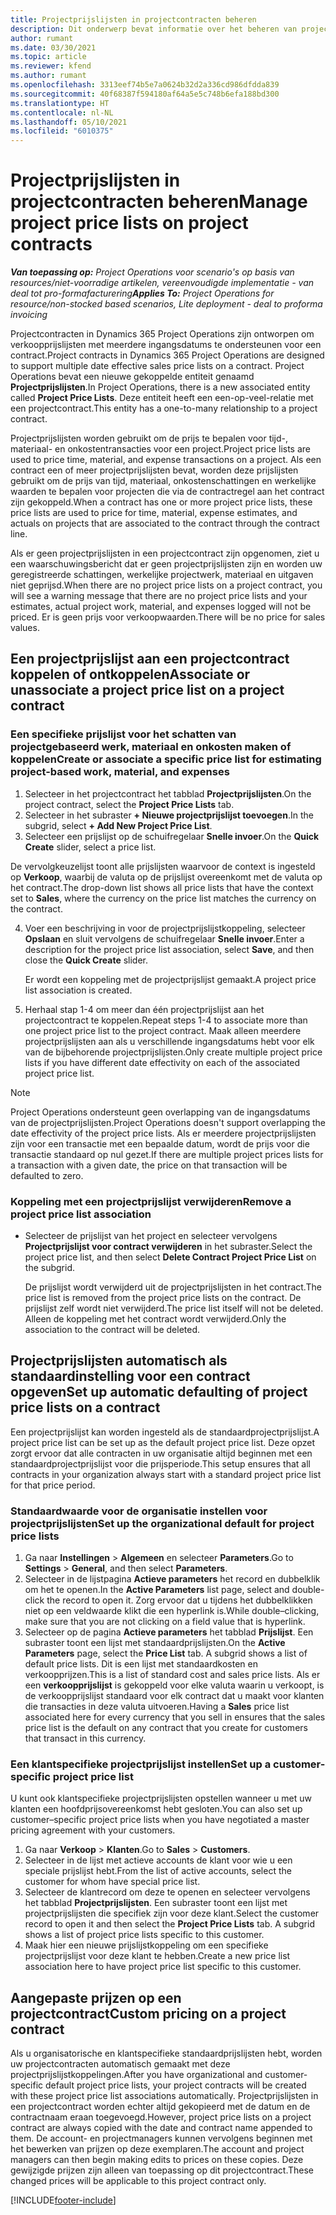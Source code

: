 ```yaml
---
title: Projectprijslijsten in projectcontracten beheren
description: Dit onderwerp bevat informatie over het beheren van projectprijslijsten in projectcontracten.
author: rumant
ms.date: 03/30/2021
ms.topic: article
ms.reviewer: kfend
ms.author: rumant
ms.openlocfilehash: 3313eef74b5e7a0624b32d2a336cd986dfdda839
ms.sourcegitcommit: 40f68387f594180af64a5e5c748b6efa188bd300
ms.translationtype: HT
ms.contentlocale: nl-NL
ms.lasthandoff: 05/10/2021
ms.locfileid: "6010375"
---
```

# <a name="manage-project-price-lists-on-project-contracts"></a><span data-ttu-id="54286-103">Projectprijslijsten in projectcontracten beheren</span><span class="sxs-lookup"><span data-stu-id="54286-103">Manage project price lists on project contracts</span></span>

<span data-ttu-id="54286-104">_**Van toepassing op:** Project Operations voor scenario's op basis van resources/niet-voorradige artikelen, vereenvoudigde implementatie - van deal tot pro-formafacturering_</span><span class="sxs-lookup"><span data-stu-id="54286-104">_**Applies To:** Project Operations for resource/non-stocked based scenarios, Lite deployment - deal to proforma invoicing_</span></span>

<span data-ttu-id="54286-105">Projectcontracten in Dynamics 365 Project Operations zijn ontworpen om verkoopprijslijsten met meerdere ingangsdatums te ondersteunen voor een contract.</span><span class="sxs-lookup"><span data-stu-id="54286-105">Project contracts in Dynamics 365 Project Operations are designed to support multiple date effective sales price lists on a contract.</span></span> <span data-ttu-id="54286-106">Project Operations bevat een nieuwe gekoppelde entiteit genaamd **Projectprijslijsten**.</span><span class="sxs-lookup"><span data-stu-id="54286-106">In Project Operations, there is a new associated entity called **Project Price Lists**.</span></span> <span data-ttu-id="54286-107">Deze entiteit heeft een een-op-veel-relatie met een projectcontract.</span><span class="sxs-lookup"><span data-stu-id="54286-107">This entity has a one-to-many relationship to a project contract.</span></span>

<span data-ttu-id="54286-108">Projectprijslijsten worden gebruikt om de prijs te bepalen voor tijd-, materiaal- en onkostentransacties voor een project.</span><span class="sxs-lookup"><span data-stu-id="54286-108">Project price lists are used to price time, material, and expense transactions on a project.</span></span> <span data-ttu-id="54286-109">Als een contract een of meer projectprijslijsten bevat, worden deze prijslijsten gebruikt om de prijs van tijd, materiaal, onkostenschattingen en werkelijke waarden te bepalen voor projecten die via de contractregel aan het contract zijn gekoppeld.</span><span class="sxs-lookup"><span data-stu-id="54286-109">When a contract has one or more project price lists, these price lists are used to price for time, material, expense estimates, and actuals on projects that are associated to the contract through the contract line.</span></span>

<span data-ttu-id="54286-110">Als er geen projectprijslijsten in een projectcontract zijn opgenomen, ziet u een waarschuwingsbericht dat er geen projectprijslijsten zijn en worden uw geregistreerde schattingen, werkelijke projectwerk, materiaal en uitgaven niet geprijsd.</span><span class="sxs-lookup"><span data-stu-id="54286-110">When there are no project price lists on a project contract, you will see a warning message that there are no project price lists and your estimates, actual project work, material, and expenses logged will not be priced.</span></span> <span data-ttu-id="54286-111">Er is geen prijs voor verkoopwaarden.</span><span class="sxs-lookup"><span data-stu-id="54286-111">There will be no price for sales values.</span></span>

## <a name="associate-or-unassociate-a-project-price-list-on-a-project-contract"></a><span data-ttu-id="54286-112">Een projectprijslijst aan een projectcontract koppelen of ontkoppelen</span><span class="sxs-lookup"><span data-stu-id="54286-112">Associate or unassociate a project price list on a project contract</span></span>

### <a name="create-or-associate-a-specific-price-list-for-estimating-project-based-work-material-and-expenses"></a><span data-ttu-id="54286-113">Een specifieke prijslijst voor het schatten van projectgebaseerd werk, materiaal en onkosten maken of koppelen</span><span class="sxs-lookup"><span data-stu-id="54286-113">Create or associate a specific price list for estimating project-based work, material, and expenses</span></span>

1. <span data-ttu-id="54286-114">Selecteer in het projectcontract het tabblad **Projectprijslijsten**.</span><span class="sxs-lookup"><span data-stu-id="54286-114">On the project contract, select the **Project Price Lists** tab.</span></span>
2. <span data-ttu-id="54286-115">Selecteer in het subraster **+ Nieuwe projectprijslijst toevoegen**.</span><span class="sxs-lookup"><span data-stu-id="54286-115">In the subgrid, select **+ Add New Project Price List**.</span></span>
3. <span data-ttu-id="54286-116">Selecteer een prijslijst op de schuifregelaar **Snelle invoer**.</span><span class="sxs-lookup"><span data-stu-id="54286-116">On the **Quick Create** slider, select a price list.</span></span> 

  <span data-ttu-id="54286-117">De vervolgkeuzelijst toont alle prijslijsten waarvoor de context is ingesteld op **Verkoop**, waarbij de valuta op de prijslijst overeenkomt met de valuta op het contract.</span><span class="sxs-lookup"><span data-stu-id="54286-117">The drop-down list shows all price lists that have the context set to **Sales**, where the currency on the price list matches the currency on the contract.</span></span>
  
4. <span data-ttu-id="54286-118">Voer een beschrijving in voor de projectprijslijstkoppeling, selecteer **Opslaan** en sluit vervolgens de schuifregelaar **Snelle invoer**.</span><span class="sxs-lookup"><span data-stu-id="54286-118">Enter a description for the project price list association, select **Save**, and then close the **Quick Create** slider.</span></span>

   <span data-ttu-id="54286-119">Er wordt een koppeling met de projectprijslijst gemaakt.</span><span class="sxs-lookup"><span data-stu-id="54286-119">A project price list association is created.</span></span>
   
5. <span data-ttu-id="54286-120">Herhaal stap 1-4 om meer dan één projectprijslijst aan het projectcontract te koppelen.</span><span class="sxs-lookup"><span data-stu-id="54286-120">Repeat steps 1-4 to associate more than one project price list to the project contract.</span></span> <span data-ttu-id="54286-121">Maak alleen meerdere projectprijslijsten aan als u verschillende ingangsdatums hebt voor elk van de bijbehorende projectprijslijsten.</span><span class="sxs-lookup"><span data-stu-id="54286-121">Only create multiple project price lists if you have different date effectivity on each of the associated project price list.</span></span>

> [!NOTE]
> <span data-ttu-id="54286-122">Project Operations ondersteunt geen overlapping van de ingangsdatums van de projectprijslijsten.</span><span class="sxs-lookup"><span data-stu-id="54286-122">Project Operations doesn't support overlapping the date effectivity of the project price lists.</span></span> <span data-ttu-id="54286-123">Als er meerdere projectprijslijsten zijn voor een transactie met een bepaalde datum, wordt de prijs voor die transactie standaard op nul gezet.</span><span class="sxs-lookup"><span data-stu-id="54286-123">If there are multiple project prices lists for a transaction with a given date, the price on that transaction will be defaulted to zero.</span></span>

### <a name="remove-a-project-price-list-association"></a><span data-ttu-id="54286-124">Koppeling met een projectprijslijst verwijderen</span><span class="sxs-lookup"><span data-stu-id="54286-124">Remove a project price list association</span></span>

- <span data-ttu-id="54286-125">Selecteer de prijslijst van het project en selecteer vervolgens **Projectprijslijst voor contract verwijderen** in het subraster.</span><span class="sxs-lookup"><span data-stu-id="54286-125">Select the project price list, and then select **Delete Contract Project Price List** on the subgrid.</span></span> 

  <span data-ttu-id="54286-126">De prijslijst wordt verwijderd uit de projectprijslijsten in het contract.</span><span class="sxs-lookup"><span data-stu-id="54286-126">The price list is removed from the project price lists on the contract.</span></span> <span data-ttu-id="54286-127">De prijslijst zelf wordt niet verwijderd.</span><span class="sxs-lookup"><span data-stu-id="54286-127">The price list itself will not be deleted.</span></span> <span data-ttu-id="54286-128">Alleen de koppeling met het contract wordt verwijderd.</span><span class="sxs-lookup"><span data-stu-id="54286-128">Only the association to the contract will be deleted.</span></span>

## <a name="set-up-automatic-defaulting-of-project-price-lists-on-a-contract"></a><span data-ttu-id="54286-129">Projectprijslijsten automatisch als standaardinstelling voor een contract opgeven</span><span class="sxs-lookup"><span data-stu-id="54286-129">Set up automatic defaulting of project price lists on a contract</span></span>

<span data-ttu-id="54286-130">Een projectprijslijst kan worden ingesteld als de standaardprojectprijslijst.</span><span class="sxs-lookup"><span data-stu-id="54286-130">A project price list can be set up as the default project price list.</span></span> <span data-ttu-id="54286-131">Deze opzet zorgt ervoor dat alle contracten in uw organisatie altijd beginnen met een standaardprojectprijslijst voor die prijsperiode.</span><span class="sxs-lookup"><span data-stu-id="54286-131">This setup ensures that all contracts in your organization always start with a standard project price list for that price period.</span></span>

### <a name="set-up-the-organizational-default-for-project-price-lists"></a><span data-ttu-id="54286-132">Standaardwaarde voor de organisatie instellen voor projectprijslijsten</span><span class="sxs-lookup"><span data-stu-id="54286-132">Set up the organizational default for project price lists</span></span>

1. <span data-ttu-id="54286-133">Ga naar **Instellingen** > **Algemeen** en selecteer **Parameters**.</span><span class="sxs-lookup"><span data-stu-id="54286-133">Go to **Settings** > **General**, and then select **Parameters**.</span></span>
2. <span data-ttu-id="54286-134">Selecteer in de lijstpagina **Actieve parameters** het record en dubbelklik om het te openen.</span><span class="sxs-lookup"><span data-stu-id="54286-134">In the **Active Parameters** list page, select and double-click the record to open it.</span></span> <span data-ttu-id="54286-135">Zorg ervoor dat u tijdens het dubbelklikken niet op een veldwaarde klikt die een hyperlink is.</span><span class="sxs-lookup"><span data-stu-id="54286-135">While double–clicking, make sure that you are not clicking on a field value that is hyperlink.</span></span> 
3. <span data-ttu-id="54286-136">Selecteer op de pagina **Actieve parameters** het tabblad **Prijslijst**. Een subraster toont een lijst met standaardprijslijsten.</span><span class="sxs-lookup"><span data-stu-id="54286-136">On the **Active Parameters** page, select the **Price List** tab. A subgrid shows a list of default price lists.</span></span> <span data-ttu-id="54286-137">Dit is een lijst met standaardkosten en verkoopprijzen.</span><span class="sxs-lookup"><span data-stu-id="54286-137">This is a list of standard cost and sales price lists.</span></span> <span data-ttu-id="54286-138">Als er een **verkoopprijslijst** is gekoppeld voor elke valuta waarin u verkoopt, is de verkoopprijslijst standaard voor elk contract dat u maakt voor klanten die transacties in deze valuta uitvoeren.</span><span class="sxs-lookup"><span data-stu-id="54286-138">Having a **Sales** price list associated here for every currency that you sell in ensures that the sales price list is the default on any contract that you create for customers that transact in this currency.</span></span>

### <a name="set-up-a-customer-specific-project-price-list"></a><span data-ttu-id="54286-139">Een klantspecifieke projectprijslijst instellen</span><span class="sxs-lookup"><span data-stu-id="54286-139">Set up a customer-specific project price list</span></span>

<span data-ttu-id="54286-140">U kunt ook klantspecifieke projectprijslijsten opstellen wanneer u met uw klanten een hoofdprijsovereenkomst hebt gesloten.</span><span class="sxs-lookup"><span data-stu-id="54286-140">You can also set up customer–specific project price lists when you have negotiated a master pricing agreement with your customers.</span></span>

1. <span data-ttu-id="54286-141">Ga naar **Verkoop** > **Klanten**.</span><span class="sxs-lookup"><span data-stu-id="54286-141">Go to **Sales** > **Customers**.</span></span>
2. <span data-ttu-id="54286-142">Selecteer in de lijst met actieve accounts de klant voor wie u een speciale prijslijst hebt.</span><span class="sxs-lookup"><span data-stu-id="54286-142">From the list of active accounts, select the customer for whom have special price list.</span></span>
3. <span data-ttu-id="54286-143">Selecteer de klantrecord om deze te openen en selecteer vervolgens het tabblad **Projectprijslijsten**. Een subraster toont een lijst met projectprijslijsten die specifiek zijn voor deze klant.</span><span class="sxs-lookup"><span data-stu-id="54286-143">Select the customer record to open it and then select the **Project Price Lists** tab. A subgrid shows a list of project price lists specific to this customer.</span></span> 
4. <span data-ttu-id="54286-144">Maak hier een nieuwe prijslijstkoppeling om een specifieke projectprijslijst voor deze klant te hebben.</span><span class="sxs-lookup"><span data-stu-id="54286-144">Create a new price list association here to have project price list specific to this customer.</span></span>

## <a name="custom-pricing-on-a-project-contract"></a><span data-ttu-id="54286-145">Aangepaste prijzen op een projectcontract</span><span class="sxs-lookup"><span data-stu-id="54286-145">Custom pricing on a project contract</span></span>

<span data-ttu-id="54286-146">Als u organisatorische en klantspecifieke standaardprijslijsten hebt, worden uw projectcontracten automatisch gemaakt met deze projectprijslijstkoppelingen.</span><span class="sxs-lookup"><span data-stu-id="54286-146">After you have organizational and customer-specific default project price lists, your project contracts will be created with these project price list associations automatically.</span></span> <span data-ttu-id="54286-147">Projectprijslijsten in een projectcontract worden echter altijd gekopieerd met de datum en de contractnaam eraan toegevoegd.</span><span class="sxs-lookup"><span data-stu-id="54286-147">However, project price lists on a project contract are always copied with the date and contract name appended to them.</span></span> <span data-ttu-id="54286-148">De account- en projectmanagers kunnen vervolgens beginnen met het bewerken van prijzen op deze exemplaren.</span><span class="sxs-lookup"><span data-stu-id="54286-148">The account and project managers can then begin making edits to prices on these copies.</span></span> <span data-ttu-id="54286-149">Deze gewijzigde prijzen zijn alleen van toepassing op dit projectcontract.</span><span class="sxs-lookup"><span data-stu-id="54286-149">These changed prices will be applicable to this project contract only.</span></span>


[!INCLUDE[footer-include](../includes/footer-banner.md)]
